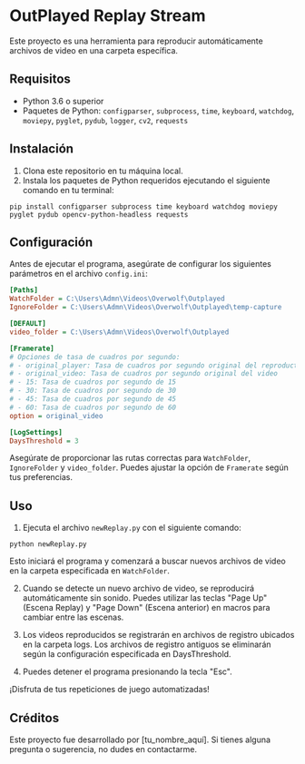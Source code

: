 # OutPlayed Replay Stream

Este proyecto es una herramienta para reproducir automáticamente archivos de video en una carpeta específica.

## Requisitos

- Python 3.6 o superior
- Paquetes de Python: `configparser`, `subprocess`, `time`, `keyboard`, `watchdog`, `moviepy`, `pyglet`, `pydub`, `logger`, `cv2`, `requests`

## Instalación

1. Clona este repositorio en tu máquina local.
2. Instala los paquetes de Python requeridos ejecutando el siguiente comando en tu terminal:

```
pip install configparser subprocess time keyboard watchdog moviepy pyglet pydub opencv-python-headless requests
```

## Configuración

Antes de ejecutar el programa, asegúrate de configurar los siguientes parámetros en el archivo `config.ini`:

```ini
[Paths]
WatchFolder = C:\Users\Admn\Videos\Overwolf\Outplayed
IgnoreFolder = C:\Users\Admn\Videos\Overwolf\Outplayed\temp-capture

[DEFAULT]
video_folder = C:\Users\Admn\Videos\Overwolf\Outplayed

[Framerate]
# Opciones de tasa de cuadros por segundo:
# - original_player: Tasa de cuadros por segundo original del reproductor
# - original_video: Tasa de cuadros por segundo original del video
# - 15: Tasa de cuadros por segundo de 15
# - 30: Tasa de cuadros por segundo de 30
# - 45: Tasa de cuadros por segundo de 45
# - 60: Tasa de cuadros por segundo de 60
option = original_video

[LogSettings]
DaysThreshold = 3
```
Asegúrate de proporcionar las rutas correctas para `WatchFolder`, `IgnoreFolder` y `video_folder`. Puedes ajustar la opción de `Framerate` según tus preferencias.

## Uso
1. Ejecuta el archivo `newReplay.py` con el siguiente comando:
```
python newReplay.py
```
Esto iniciará el programa y comenzará a buscar nuevos archivos de video en la carpeta especificada en `WatchFolder`.

2. Cuando se detecte un nuevo archivo de video, se reproducirá automáticamente sin sonido. Puedes utilizar las teclas "Page Up" (Escena Replay) y "Page Down" (Escena anterior) en macros para cambiar entre las escenas.

3. Los videos reproducidos se registrarán en archivos de registro ubicados en la carpeta logs. Los archivos de registro antiguos se eliminarán según la configuración especificada en DaysThreshold.

4. Puedes detener el programa presionando la tecla "Esc".

¡Disfruta de tus repeticiones de juego automatizadas!

## Créditos
Este proyecto fue desarrollado por [tu_nombre_aquí]. Si tienes alguna pregunta o sugerencia, no dudes en contactarme.